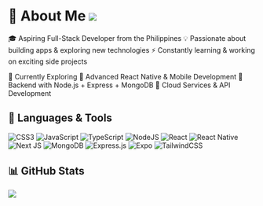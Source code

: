 # 👋 About Me [![](https://visitcount.itsvg.in/api?id=yourusername&icon=0&color=3)](https://visitcount.itsvg.in)
🎓 Aspiring Full-Stack Developer from the Philippines
💡 Passionate about building apps & exploring new technologies
⚡ Constantly learning & working on exciting side projects

🌱 Currently Exploring
🔹 Advanced React Native & Mobile Development
🔹 Backend with Node.js + Express + MongoDB
🔹 Cloud Services & API Development

## 🚀 Languages & Tools
![CSS3](https://img.shields.io/badge/css3-%231572B6.svg?style=flat&logo=css3&logoColor=white)
![JavaScript](https://img.shields.io/badge/javascript-%23323330.svg?style=flat&logo=javascript&logoColor=%23F7DF1E)
![TypeScript](https://img.shields.io/badge/typescript-%23007ACC.svg?style=flat&logo=typescript&logoColor=white)
![NodeJS](https://img.shields.io/badge/node.js-6DA55F?style=flat&logo=node.js&logoColor=white)
![React](https://img.shields.io/badge/react-%2320232a.svg?style=flat&logo=react&logoColor=%2361DAFB)
![React Native](https://img.shields.io/badge/react_native-%2320232a.svg?style=flat&logo=react&logoColor=%2361DAFB)
![Next JS](https://img.shields.io/badge/Next-black?style=flat&logo=next.js&logoColor=white)
![MongoDB](https://img.shields.io/badge/MongoDB-%2347A248.svg?style=flat&logo=mongodb&logoColor=white)
![Express.js](https://img.shields.io/badge/express.js-%23404d59.svg?style=flat&logo=express&logoColor=%2361DAFB)
![Expo](https://img.shields.io/badge/expo-1C1E24?style=flat&logo=expo&logoColor=#D04A37)
![TailwindCSS](https://img.shields.io/badge/tailwindcss-%2338B2AC.svg?style=flat&logo=tailwind-css&logoColor=white)

## 📊 GitHub Stats
![](https://github-readme-stats.vercel.app/api/top-langs/?username=katsura919&theme=dark&hide_border=false&include_all_commits=false&count_private=false&layout=compact)


